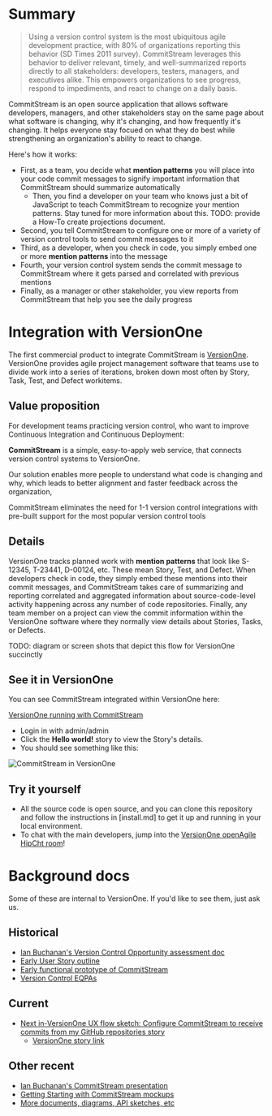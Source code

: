 # Summary

> Using a version control system is the most ubiquitous agile development practice, with 80% of organizations reporting this behavior (SD Times 2011 survey). CommitStream leverages this behavior to deliver relevant, timely, and well-summarized reports directly to all stakeholders: developers, testers, managers, and executives alike. This empowers organizations to see progress, respond to impediments, and react to change on a daily basis.


CommitStream is an open source application that allows software developers, managers, and other stakeholders stay on the same page about what software is changing, why it's changing, and how frequently it's changing. It helps everyone stay focued on what they do best while strengthening an organization's ability to react to change.

Here's how it works:

* First, as a team, you decide what **mention patterns** you will place into your code commit messages to signify important information that CommitStream should summarize automatically
  * Then, you find a developer on your team who knows just a bit of JavaScript to teach CommitStream to recognize your mention patterns. Stay tuned for more information about this. TODO: provide a How-To create projections document.
* Second, you tell CommitStream to configure one or more of a variety of version control tools to send commit messages to it
* Third, as a developer, when you check in code, you simply embed one or more **mention patterns** into the message
* Fourth, your version control system sends the commit message to CommitStream where it gets parsed and correlated with previous mentions
* Finally, as a manager or other stakeholder, you view reports from CommitStream that help you see the daily progress 

# Integration with VersionOne

The first commercial product to integrate CommitStream is [VersionOne](http://www.versionone.com). VersionOne provides agile project management software that teams use to divide work into a series of iterations, broken down most often by Story, Task, Test, and Defect workitems.

## Value proposition

For development teams practicing version control, who want to improve Continuous Integration and Continuous Deployment:

**CommitStream** is a simple, easy-to-apply web service, that connects version control systems to VersionOne.

Our solution enables more people to understand what code is changing and why, which leads to better alignment and faster feedback across the organization,

CommitStream eliminates the need for 1-1 version control integrations with pre-built support for the most popular version control tools

## Details
VersionOne tracks planned work with **mention patterns** that look like S-12345, T-23441, D-00124, etc. These mean Story, Test, and Defect. When developers check in code, they simply embed these mentions into their commit messages, and CommitStream takes care of summarizing and reporting correlated and aggregated information about source-code-level activity happening across any number of code repositories. Finally, any team member on a project can view the commit information within the VersionOne software where they normally view details about Stories, Tasks, or Defects.

TODO: diagram or screen shots that depict this flow for VersionOne succinctly

## See it in VersionOne

You can see CommitStream integrated within VersionOne here: 

[VersionOne running with CommitStream](http://v1commitstream.cloudapp.net/VersionOne/Default.aspx?menu=PrimaryBacklogPage)

* Login in with admin/admin
* Click the **Hello world!** story to view the Story's details.
* You should see something like this:

![CommitStream in VersionOne](https://s3.amazonaws.com/uploads.hipchat.com/12722/130235/RnXR8nbRwcAapyn/upload.png)

## Try it yourself

* All the source code is open source, and you can clone this repository and follow the instructions in [install.md] to get it up and running in your local environment.
* To chat with the main developers, jump into the [VersionOne openAgile HipCht room](http://www.hipchat.com/gPrJ5JgFd)!

# Background docs

Some of these are internal to VersionOne. If you'd like to see them, just ask us.

## Historical

* [Ian Buchanan's Version Control Opportunity assessment doc](http://confluence/display/V1Integrations/Version+Control+Opportunity)
* [Early User Story outline](http://confluence/display/V1Integrations/Commit+Service+User+Stories)
* [Early functional prototype of CommitStream](http://confluence/display/V1Integrations/Commit+Service+3PM)
* [Version Control EQPAs](http://confluence/display/V1Integrations/Version+Control+Integration+EQPAs)

## Current

* [Next in-VersionOne UX flow sketch: Configure CommitStream to receive commits from my GitHub repositories story](https://docs.google.com/document/d/152dzB0ot_F0JuO4PTzPWkgGf1TlAA7KpZG1h9dsNc5w/edit)
  * [VersionOne story link](https://www7.v1host.com/V1Production/Account.mvc/LogIn?destination=%2FV1Production%2Fstory.mvc%2FSummary%3FoidToken%3DStory%3A498402)

## Other recent
* [Ian Buchanan's CommitStream presentation](https://github.com/versionone/CommitStream.Archived/blob/master/CommitStream-Spike-Joe-Ira/doc/Integrating_VCS_with_VersionOne.pptx)
* [Getting Starting with CommitStream mockups](https://github.com/versionone/CommitStream.Archived/blob/master/CommitStream-Spike-Joe-Ira/doc/GettingStartedFlow.pdf)
* [More documents, diagrams, API sketches, etc](https://github.com/versionone/CommitStream.Archived/tree/master/CommitStream-Spike-Joe-Ira/doc)
